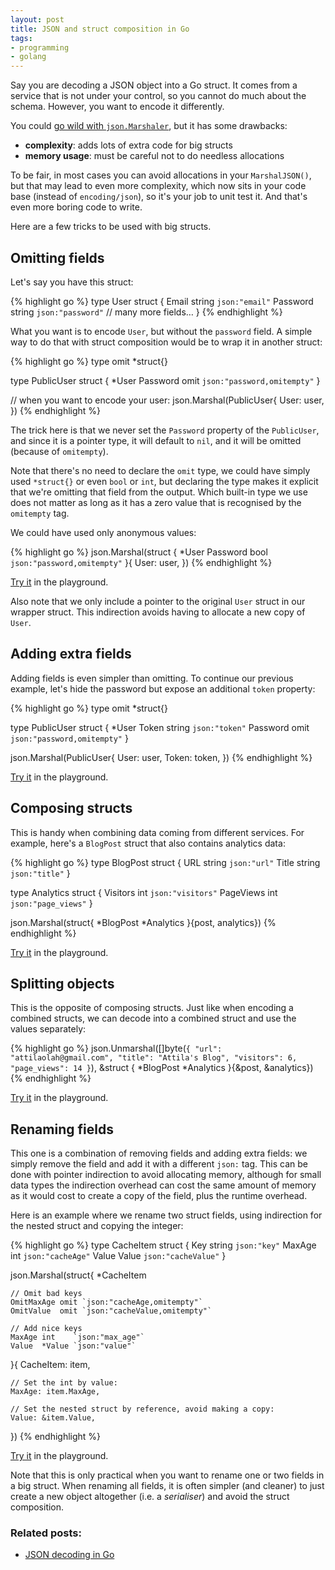 ```yaml
---
layout: post
title: JSON and struct composition in Go
tags:
- programming
- golang
---
```


Say you are decoding a JSON object into a Go struct. It comes from a service
that is not under your control, so you cannot do much about the schema.
However, you want to encode it differently.

You could [go wild with `json.Marshaler`][1], but it has some drawbacks:

* **complexity**: adds lots of extra code for big structs
* **memory usage**: must be careful not to do needless allocations

[1]: /2013/11/29/json-decoding-in-go/#using-jsonmarshaler

To be fair, in most cases you can avoid allocations in your `MarshalJSON()`,
but that may lead to even more complexity, which now sits in your code base
(instead of `encoding/json`), so it's your job to unit test it. And that's even
more boring code to write.

Here are a few tricks to be used with big structs.

## Omitting fields

Let's say you have this struct:

{% highlight go %}
type User struct {
    Email    string `json:"email"`
    Password string `json:"password"`
    // many more fields…
}
{% endhighlight %}

What you want is to encode `User`, but without the `password` field. A simple
way to do that with struct composition would be to wrap it in another struct:

{% highlight go %}
type omit *struct{}

type PublicUser struct {
    *User
    Password omit `json:"password,omitempty"`
}

// when you want to encode your user:
json.Marshal(PublicUser{
    User: user,
})
{% endhighlight %}

The trick here is that we never set the `Password` property of the
`PublicUser`, and since it is a pointer type, it will default to `nil`, and it
will be omitted (because of `omitempty`).

Note that there's no need to declare the `omit` type, we could have simply used
`*struct{}` or even `bool` or `int`, but declaring the type makes it explicit
that we're omitting that field from the output. Which built-in type we use does
not matter as long as it has a zero value that is recognised by the `omitempty`
tag.

We could have used only anonymous values:

{% highlight go %}
json.Marshal(struct {
    *User
    Password bool `json:"password,omitempty"`
}{
    User: user,
})
{% endhighlight %}

[Try it][2] in the playground.

[2]: //play.golang.org/p/aED6MyYDaJ

Also note that we only include a pointer to the original `User` struct in our
wrapper struct. This indirection avoids having to allocate a new copy of
`User`.

## Adding extra fields

Adding fields is even simpler than omitting. To continue our previous example,
let's hide the password but expose an additional `token` property:

{% highlight go %}
type omit *struct{}

type PublicUser struct {
    *User
    Token    string `json:"token"`
    Password omit   `json:"password,omitempty"`
}

json.Marshal(PublicUser{
    User:  user,
    Token: token,
})
{% endhighlight %}

[Try it][3] in the playground.

[3]: //play.golang.org/p/ckNtE6FhOt

## Composing structs

This is handy when combining data coming from different services. For example,
here's a `BlogPost` struct that also contains analytics data:

{% highlight go %}
type BlogPost struct {
    URL   string `json:"url"`
    Title string `json:"title"`
}

type Analytics struct {
    Visitors  int `json:"visitors"`
    PageViews int `json:"page_views"`
}

json.Marshal(struct{
    *BlogPost
    *Analytics
}{post, analytics})
{% endhighlight %}

[Try it][4] in the playground.

[4]: //play.golang.org/p/vhE_JJUnsB

## Splitting objects

This is the opposite of composing structs. Just like when encoding a combined
structs, we can decode into a combined struct and use the values separately:

{% highlight go %}
json.Unmarshal([]byte(`{
  "url": "attilaolah@gmail.com",
  "title": "Attila's Blog",
  "visitors": 6,
  "page_views": 14
}`), &struct {
  *BlogPost
  *Analytics
}{&post, &analytics})
{% endhighlight %}

[Try it][5] in the playground.

[5]: //play.golang.org/p/A3Fv9WW9A5


## Renaming fields

This one is a combination of removing fields and adding extra fields: we simply
remove the field and add it with a different `json:` tag. This can be done with
pointer indirection to avoid allocating memory, although for small data types
the indirection overhead can cost the same amount of memory as it would cost to
create a copy of the field, plus the runtime overhead. 

Here is an example where we rename two struct fields, using indirection for the
nested struct and copying the integer:

{% highlight go %}
type CacheItem struct {
    Key    string `json:"key"`
    MaxAge int    `json:"cacheAge"`
    Value  Value  `json:"cacheValue"`
}

json.Marshal(struct{
    *CacheItem

    // Omit bad keys
    OmitMaxAge omit `json:"cacheAge,omitempty"`
    OmitValue  omit `json:"cacheValue,omitempty"`

    // Add nice keys
    MaxAge int    `json:"max_age"`
    Value  *Value `json:"value"`
}{
    CacheItem: item,

    // Set the int by value:
    MaxAge: item.MaxAge,

    // Set the nested struct by reference, avoid making a copy:
    Value: &item.Value,
})
{% endhighlight %}

[Try it][6] in the playground.

[6]: //play.golang.org/p/GWKO7u53WL

Note that this is only practical when you want to rename one or two fields in a
big struct. When renaming all fields, it is often simpler (and cleaner) to just
create a new object altogether (i.e. a *serialiser*) and avoid the struct
composition.

### Related posts:

* [JSON decoding in Go][7]

[7]: /2013/11/29/json-decoding-in-go/
